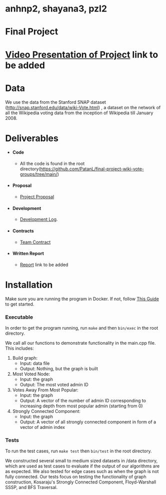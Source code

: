 # anhnp2, shayana3, pzl2
# Final Project
# [Video Presentation of Project]() link to be added

# Data

We use the data from the Stanford SNAP dataset (http://snap.stanford.edu/data/wiki-Vote.html) , a dataset on the network of all the Wikipedia voting data from the inception of Wikipedia till January 2008.

# Deliverables
* #### Code 
  * All the code is found in the root directory(https://github.com/PatanL/final-project-wiki-vote-groups/tree/main/)
* #### Proposal
  * [Project Proposal](https://github.com/PatanL/final-project-wiki-vote-groups/blob/main/documents/Proposal.md)

* #### Development
  * [Development Log](https://github.com/PatanL/final-project-wiki-vote-groups/blob/main/documents/log.md). 
  
* #### Contracts
  * [Team Contract](https://github.com/PatanL/final-project-wiki-vote-groups/blob/main/documents/Contract.md)

* #### Written Report
  * [Report]() link to be added
# Installation
Make sure you are running the program in Docker. If not, follow [This Guide](https://courses.engr.illinois.edu/cs225/sp2022/resources/own-machine/) to get started.

### Executable
In order to get the program running, run `make` and then `bin/exec` in the root directory.

We call all our functions to demonstrate functionality in the main.cpp file. This includes:
1. Build graph:
   - Input: data file
   - Output: Nothing, but the graph is built
2. Most Voted Node:
   - Input: the graph
   - Output: The most voted admin ID
3. Votes Away From Most Popular:
   - Input: the graph
   - Output: A vector of the number of admin ID corresponding to increasing depth from most popular admin (starting from 0)
4. Strongly Connected Component:
   - Input: the graph
   - Output: A vector of all strongly connected component in form of a vector of admin index

### Tests
To run the test cases, run `make test` then `bin/test` in the root directory.

We constructed several small to medium sized datasets in /data directory, which are used as test cases to evaluate if the output of our algorithms are as expected. We also tested for edge cases such as when the graph is not fully connected. Our tests focus on testing the functionality of graph construction, Kosaraju's Strongly Connected Component, Floyd-Warshall SSSP, and BFS Traversal.


